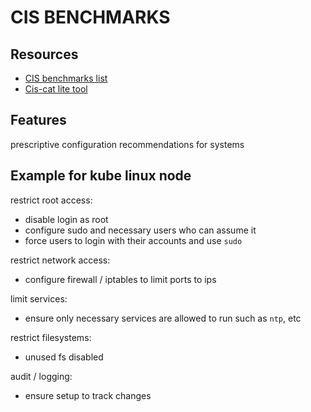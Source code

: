 # CIS BENCHMARKS

## Resources
- [CIS benchmarks list](https://www.cisecurity.org/cis-benchmarks)
- [Cis-cat lite tool](https://learn.cisecurity.org/cis-cat-lite)

## Features
prescriptive configuration recommendations for systems

## Example for kube linux node
restrict root access:
- disable login as root
- configure sudo and necessary users who can assume it
- force users to login with their accounts and use `sudo`

restrict network access:
- configure firewall / iptables to limit ports to ips

limit services:
- ensure only necessary services are allowed to run such as `ntp`, etc

restrict filesystems:
- unused fs disabled

audit / logging:
- ensure setup to track changes